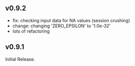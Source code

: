 v0.9.2
------
- fix: checking input data for NA values (session crushing)
- change: changing 'ZERO_EPSILON' to '1.0e-32'
- lots of refactoring

v0.9.1
------
Initial Release.
